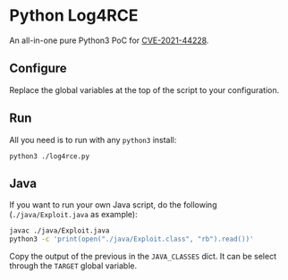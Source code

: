 # Python Log4RCE

An all-in-one pure Python3 PoC for [CVE-2021-44228](https://cve.mitre.org/cgi-bin/cvename.cgi?name=2021-44228).

## Configure

Replace the global variables at the top of the script to your configuration. 

## Run

All you need is to run with any `python3` install:

```
python3 ./log4rce.py
```

## Java

If you want to run your own Java script, do the following (`./java/Exploit.java` as example):

```bash
javac ./java/Exploit.java
python3 -c 'print(open("./java/Exploit.class", "rb").read())'
```

Copy the output of the previous in the `JAVA_CLASSES` dict. It can be select through the `TARGET` global variable.
